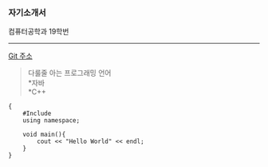 ### 자기소개서
컴퓨터공학과 19학번
***
[Git 주소](https://github.com/yookjiwon/test.git)
> 다룰줄 아는 프로그래밍 언어  
    *자바  
    *C++  
<pre><code>{
    #Include <iostream>
    using namespace;

    void main(){
        cout << "Hello World" << endl;
    }
}</code></pre>


